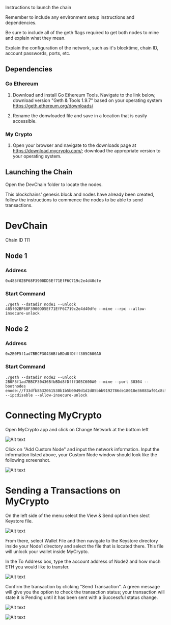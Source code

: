 Instructions to launch the chain

Remember to include any environment setup instructions and dependencies.

Be sure to include all of the geth flags required to get both nodes to mine and explain what they mean.

Explain the configuration of the network, such as it's blocktime, chain ID, account passwords, ports, etc.


## Dependencies 

### Go Ethereum

1. Download and install Go Ethereum Tools. Navigate to the link below, download version "Geth & Tools 1.9.7" based on your operating system
    https://geth.ethereum.org/downloads/
    
2. Rename the donwloaded file and save in a location that is easily accessible.


### My Crypto

1. Open your browser and navigate to the downloads page at https://download.mycrypto.com/; download the appropriate version to your operating system.


## Launching the Chain

Open the DevChain folder to locate the nodes. 

This blockchains' genesis block and nodes have already been created, follow the instructions to commence the nodes to be able to send transactions.

# DevChain

Chain ID 111

## Node 1

### Address

    0x485f02BF68F3900DD5Ef71EfF6C719c2e4d40dfe

### Start Command

    ./geth --datadir node1 --unlock 485f02BF68F3900DD5Ef71EfF6C719c2e4d40dfe --mine --rpc --allow-insecure-unlock

## Node 2

### Address

    0x2B0F5f1ad7BBCF30436BfbBDd8fDfff305C600A0

### Start Command

    ./geth --datadir node2 --unlock 2B0F5f1ad7BBCF30436BfbBDd8fDfff305C600A0 --mine --port 30304 --bootnodes enode://f33dfb8532061530b1b5b0049d1d2d85bbb9192786de18018e36083af01c8cfe5498b01d4621a8dafeeca9e453ab5137a178ae9f6fff5e6312920baebcd32d0d@127.0.0.1:30303 --ipcdisable --allow-insecure-unlock
 
 
 # Connecting MyCrypto 
 
 Open MyCrypto app and click on Change Network at the bottom left
 
 ![Alt text](Screenshots/change-network.png)
 
 Click on "Add Custom Node" and input the network information. Input the information listed above, your Custom Node window should look like the following screenshot. 
 
 ![Alt text](Screenshots/custom_network.png) 
 
 
# Sending a Transactions on MyCrypto

On the left side of the menu select the View & Send option then slect Keystore file.

![Alt text](Screenshots/select_keystore_file.png)

From there, select Wallet File and then navigate to the Keystore directory inside your Node1 directory and select the file that is located there. This file will unlock your wallet inside MyCrypto.

In the To Address box, type the account address of Node2 and how much ETH you would like to transfer. 

![Alt text](Screenshots/transaction-send.png)

Confirm the transaction by clicking "Send Transaction". A green message will give you the option to check the transaction status; your transaction will state it is Pending until it has been sent with a Successful status change.

![Alt text](Screenshots/TX_status.png)

![Alt text](Screenshots/TX_status.png)